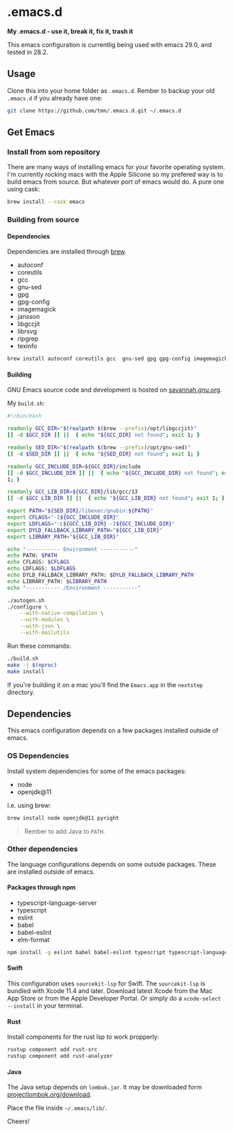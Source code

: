 # .emacs.d

**My .emacs.d - use it, break it, fix it, trash it**

This emacs configuration is currentlig being used with emacs 29.0, and tested in 28.2.


## Usage

Clone this into your home folder as `.emacs.d`. Rember to backup your old `.emacs.d` if you already have one:

```bash
git clone https://github.com/tmn/.emacs.d.git ~/.emacs.d
```


## Get Emacs

### Install from som repository

There are many ways of installing emacs for your favorite operating system. I'm currently rocking macs with the Apple Silicone so my prefered way is to build emacs from source. But whatever port of emacs would do. A pure one using cask:

```bash
brew install --cask emacs
```

### Building from source

#### Dependencies

Dependencies are installed through [brew](https://brew.sh/).

* autoconf
* coreutils
* gcc
* gnu-sed
* gpg
* gpg-config
* imagemagick
* jansson
* libgccjit
* librsvg
* ripgrep
* texinfo

```sh
brew install autoconf coreutils gcc  gnu-sed gpg gpg-config imagemagick jansson libgccjit librsvg ripgrep texinfo
```

#### Building

GNU Emacs source code and development is hosted on [savannah.gnu.org](https://savannah.gnu.org/projects/emacs/).

My `build.sh`:

```bash
#!/bin/bash

readonly GCC_DIR="$(realpath $(brew --prefix)/opt/libgccjit)"
[[ -d $GCC_DIR ]] ||  { echo "${GCC_DIR} not found"; exit 1; }

readonly SED_DIR="$(realpath $(brew --prefix)/opt/gnu-sed)"
[[ -d $SED_DIR ]] ||  { echo "${SED_DIR} not found"; exit 1; }

readonly GCC_INCLUDE_DIR=${GCC_DIR}/include
[[ -d $GCC_INCLUDE_DIR ]] ||  { echo "${GCC_INCLUDE_DIR} not found"; exit
1; }

readonly GCC_LIB_DIR=${GCC_DIR}/lib/gcc/13
[[ -d $GCC_LIB_DIR ]] ||  { echo "${GCC_LIB_DIR} not found"; exit 1; }

export PATH="${SED_DIR}/libexec/gnubin:${PATH}"
export CFLAGS="-I${GCC_INCLUDE_DIR}"
export LDFLAGS="-L${GCC_LIB_DIR} -I${GCC_INCLUDE_DIR}"
export DYLD_FALLBACK_LIBRARY_PATH="${GCC_LIB_DIR}"
export LIBRARY_PATH="${GCC_LIB_DIR}"

echo "----------- Environment -----------"
echo PATH: $PATH
echo CFLAGS: $CFLAGS
echo LDFLAGS: $LDFLAGS
echo DYLD_FALLBACK_LIBRARY_PATH: $DYLD_FALLBACK_LIBRARY_PATH
echo LIBRARY_PATH: $LIBRARY_PATH
echo "----------- /Environment -----------"

./autogen.sh
./configure \
    --with-native-compilation \
    --with-modules \
    --with-json \
    --with-mailutils
```

Run these commands:

```sh
./build.sh
make -j $(nproc)
make install
```

If you're building it on a mac you'll find the `Emacs.app` in the `nextstep` directory.


## Dependencies

This emacs configuration depends on a few packages installed outside of emacs.


### OS Dependencies

Install system dependencies for some of the emacs packages:

* node
* openjdk@11

I.e. using brew:

```sh
brew install node openjdk@11 pyright
```

> Rember to add Java to `PATH`.


### Other dependencies

The language configurations depends on some outside packages. These are installed outside of emacs.


#### Packages through npm

* typescript-language-server
* typescript
* eslint
* babel
* babel-eslint
* elm-format

```bash
npm install -g eslint babel babel-eslint typescript typescript-language-server elm-format
```


#### Swift

This configuration uses `sourcekit-lsp` for Swift. The `sourcekit-lsp` is bundled with Xcode 11.4 and later. Download latest Xcode from the Mac App Store or from the Apple Developer Portal. Or simply do a `xcode-select --install` in your terminal.


#### Rust

Install components for the rust lsp to work propperly:

```sh
rustup component add rust-src
rustup component add rust-analyzer
```


#### Java

The Java setup depends on `lombok.jar`. It may be downloaded form [projectlombok.org/download](https://projectlombok.org/download).

Place the file inside `~/.emacs/lib/`.


Cheers!

